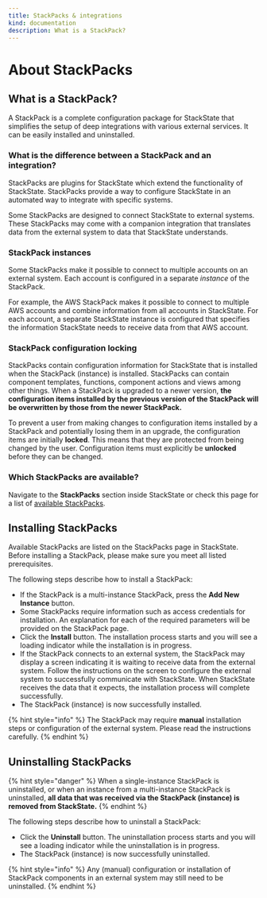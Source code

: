 ```yaml
---
title: StackPacks & integrations
kind: documentation
description: What is a StackPack?
---
```


# About StackPacks

## What is a StackPack?

A StackPack is a complete configuration package for StackState that simplifies the setup of deep integrations with various external services. It can be easily installed and uninstalled.

### What is the difference between a StackPack and an integration?

StackPacks are plugins for StackState which extend the functionality of StackState. StackPacks provide a way to configure StackState in an automated way to integrate with specific systems.

Some StackPacks are designed to connect StackState to external systems. These StackPacks may come with a companion integration that translates data from the external system to data that StackState understands.

### StackPack instances

Some StackPacks make it possible to connect to multiple accounts on an external system. Each account is configured in a separate _instance_ of the StackPack. 

For example, the AWS StackPack makes it possible to connect to multiple AWS accounts and combine information from all accounts in StackState. For each account, a separate StackState instance is configured that specifies the information StackState needs to receive data from that AWS account.

### StackPack configuration locking

StackPacks contain configuration information for StackState that is installed when the StackPack \(instance\) is installed. StackPacks can contain component templates, functions, component actions and views among other things. When a StackPack is upgraded to a newer version, **the configuration items installed by the previous version of the StackPack will be overwritten by those from the newer StackPack.**

To prevent a user from making changes to configuration items installed by a StackPack and potentially losing them in an upgrade, the configuration items are initially **locked**. This means that they are protected from being changed by the user. Configuration items must explicitly be **unlocked** before they can be changed.

### Which StackPacks are available?

Navigate to the **StackPacks** section inside StackState or check this page for a list of [available StackPacks](available_stackpacks/).

## Installing StackPacks

Available StackPacks are listed on the StackPacks page in StackState. Before installing a StackPack, please make sure you meet all listed prerequisites.

The following steps describe how to install a StackPack:

* If the StackPack is a multi-instance StackPack, press the **Add New Instance** button.
* Some StackPacks require information such as access credentials for installation. An explanation for each of the required parameters will be provided on the StackPack page.
* Click the **Install** button. The installation process starts and you will see a loading indicator while the installation is in progress.
* If the StackPack connects to an external system, the StackPack may display a screen indicating it is waiting to receive data from the external system. Follow the instructions on the screen to configure the external system to successfully communicate with StackState. When StackState receives the data that it expects, the installation process will complete successfully.
* The StackPack \(instance\) is now successfully installed.

{% hint style="info" %}
The StackPack may require **manual** installation steps or configuration of the external system. Please read the instructions carefully.
{% endhint %}

## Uninstalling StackPacks

{% hint style="danger" %}
When a single-instance StackPack is uninstalled, or when an instance from a multi-instance StackPack is uninstalled, **all data that was received via the StackPack \(instance\) is removed from StackState.**
{% endhint %}

The following steps describe how to uninstall a StackPack:

* Click the **Uninstall** button. The uninstallation process starts and you will see a loading indicator while the uninstallation is in progress.
* The StackPack \(instance\) is now successfully uninstalled.

{% hint style="info" %}
Any \(manual\) configuration or installation of StackPack components in an external system may still need to be uninstalled.
{% endhint %}

